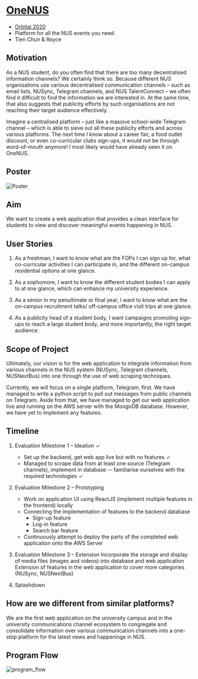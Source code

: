 # [OneNUS](http://ec2-100-25-45-142.compute-1.amazonaws.com/)
  - [Orbital 2020](https://orbital.comp.nus.edu.sg/)
  - Platform for all the NUS events you need.
  - Tien Chun & Royce

## Motivation
As a NUS student, do you often find that there are too many decentralised information channels? We certainly think so. Because different NUS organisations use various decentralised communication channels – such as email lists, NUSync, Telegram channels, and NUS TalentConnect – we often find it difficult to find the information we are interested in. At the same time, that also suggests that publicity efforts by such organisations are not reaching their target audience effectively.

Imagine a centralised platform – just like a massive school-wide Telegram channel – which is able to sieve out all these publicity efforts and across various platforms. The next time I know about a career fair, a food outlet discount, or even co-curricular clubs sign-ups, it would not be through word-of-mouth anymore! I most likely would have already seen it on OneNUS.

## Poster
![Poster](https://user-images.githubusercontent.com/43946966/84006257-03fd9280-a9a1-11ea-9ac3-4eedfa32200f.jpg)

## Aim
We want to create a web application that provides a clean interface for students to view and discover meaningful events happening in NUS.


## User Stories
1.	As a freshman, I want to know what are the FOPs I can sign up for, what co-curricular activities I can participate in, and the different on-campus residential options at one glance.
 
2.	As a sophomore, I want to know the different student bodies I can apply to at one glance, which can enhance my university experience.

3.	As a senior in my penultimate or final year, I want to know what are the on-campus recruitment talks/ off-campus office visit trips at one glance.
 
4.	As a publicity head of a student body, I want campaigns promoting sign-ups to reach a large student body, and more importantly, the right target audience.

## Scope of Project

Ultimately, our vision is for the web application to integrate information from various channels in the NUS system (NUSync, Telegram channels, NUSNextBus) into one through the use of web scraping techniques. 

Currently, we will focus on a single platform, Telegram, first. We have managed to write a python script to pull out messages from public channels on Telegram. Aside from that, we have managed to get our web application live and running on the AWS server with the MongoDB database. However, we have yet to implement any features.

## Timeline
1. Evaluation Milestone 1 – Ideation ✓
      - Set up the backend, get web app live but with no features  ✓
      - Managed to scrape data from at least one source (Telegram channels), implement in database -- 
        familiarise ourselves with the required technologies  ✓

2. Evaluation Milestone 2 – Prototyping
      - Work on application UI using ReactJS (implement multiple features in the frontend) locally
      - Connecting the implementation of features to the backend database
         - Sign-up feature
         - Log-in feature
         - Search bar feature
      - Continuously attempt to deploy the parts of the completed web application onto the AWS Server
3.	Evaluation Milestone 3 – Extension
Incorporate the storage and display of media files (images and videos) into database and web application
Extension of features in the web application to cover more categories (NUSync, NUSNextBus)
 
4.	Splashdown

## How are we different from similar platforms?
We are the first web application on the university campus and in the university communications channel ecosystem to congregate and consolidate information over various communication channels into a one-stop platform for the latest news and happenings in NUS.

## Program Flow
![program_flow](https://user-images.githubusercontent.com/43946966/84005584-ed0a7080-a99f-11ea-869b-efbc2da09437.jpg)
